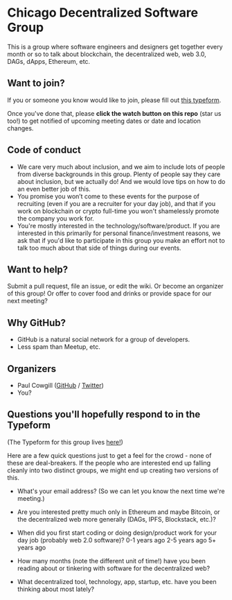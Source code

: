 # Chicago Decentralized Software Group

This is a group where software engineers and designers get together every month or so to talk about blockchain, the decentralized web, web 3.0, DAGs, dApps, Ethereum, etc.

## Want to join?

If you or someone you know would like to join, please fill out [this typeform](https://bit.ly/decentralized-software-chicago).

Once you've done that, please **click the watch button on this repo** (star us too!) to get notified of upcoming meeting dates or date and location changes.

## Code of conduct

- We care very much about inclusion, and we aim to include lots of people from diverse backgrounds in this group. Plenty of people say they care about inclusion, but we actually do! And we would love tips on how to do an even better job of this.
- You promise you won’t come to these events for the purpose of recruiting (even if you are a recruiter for your day job), and that if you work on blockchain or crypto full-time you won't shamelessly promote the company you work for.
- You're mostly interested in the technology/software/product. If you are interested in this primarily for personal finance/investment reasons, we ask that if you'd like to participate in this group you make an effort not to talk too much about that side of things during our events.

## Want to help?

Submit a pull request, file an issue, or edit the wiki. Or become an organizer of this group! Or offer to cover food and drinks or provide space for our next meeting?

## Why GitHub?

- GitHub is a natural social network for a group of developers.
- Less spam than Meetup, etc.

## Organizers

- Paul Cowgill ([GitHub](https://github.com/pcowgill) / [Twitter](https://twitter.com/paulcowgill))
- You?

## Questions you'll hopefully respond to in the Typeform

(The Typeform for this group lives [here!](https://bit.ly/decentralized-software-chicago))

Here are a few quick questions just to get a feel for the crowd - none of these are deal-breakers. If the people who are interested end up falling cleanly into two distinct groups, we might end up creating two versions of this.

- What's your email address? (So we can let you know the next time we're meeting.)

- Are you interested pretty much only in Ethereum and maybe Bitcoin, or the decentralized web more generally (DAGs, IPFS, Blockstack, etc.)?

- When did you first start coding or doing design/product work for your day job (probably web 2.0 software)?
  0-1 years ago
  2-5 years ago
  5+ years ago

- How many months (note the different unit of time!) have you been reading about or tinkering with software for the decentralized web?

- What decentralized tool, technology, app, startup, etc. have you been thinking about most lately?
